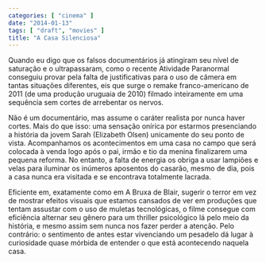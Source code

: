 ```yaml
---
categories: [ "cinema" ]
date: "2014-01-13"
tags: [ "draft", "movies" ]
title: "A Casa Silenciosa"
---
```

Quando eu digo que os falsos documentários já atingiram seu nível de saturação e o ultrapassaram, como o recente Atividade Paranormal conseguiu provar pela falta de justificativas para o uso de câmera em tantas situações diferentes, eis que surge o remake franco-americano de 2011 (de uma produção uruguaia de 2010) filmado inteiramente em uma sequência sem cortes de arrebentar os nervos.

Não é um documentário, mas assume o caráter realista por nunca haver cortes. Mais do que isso: uma sensação onírica por estarmos presenciando a história da jovem Sarah (Elizabeth Olsen) unicamente do seu ponto de vista. Acompanhamos os acontecimentos em uma casa no campo que será colocada à venda logo após o pai, irmão e tio da menina finalizarem uma pequena reforma. No entanto, a falta de energia os obriga a usar lampiões e velas para iluminar os inúmeros aposentos do casarão, mesmo de dia, pois a casa nunca era visitada e se encontrava totalmente lacrada.

Eficiente em, exatamente como em A Bruxa de Blair, sugerir o terror em vez de mostrar efeitos visuais que estamos cansados de ver em produções que tentam assustar com o uso de muletas tecnológicas, o filme consegue com eficiência alternar seu gênero para um thriller psicológico lá pelo meio da história, e mesmo assim sem nunca nos fazer perder a atenção. Pelo contrário: o sentimento de antes estar vivenciando um pesadelo dá lugar à curiosidade quase mórbida de entender o que está acontecendo naquela casa.
